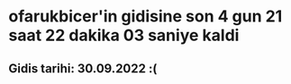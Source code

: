 # ofarukbicer'in gidisine son 4 gun 21 saat 22 dakika 03 saniye kaldi

## Gidis tarihi: 30.09.2022 :(